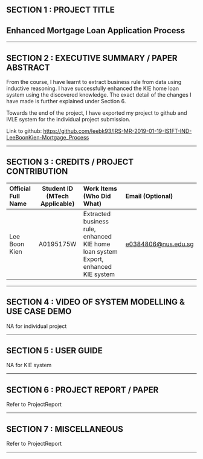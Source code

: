 ## SECTION 1 : PROJECT TITLE
## Enhanced Mortgage Loan Application Process

---
## SECTION 2 : EXECUTIVE SUMMARY / PAPER ABSTRACT
From the course, I have learnt to extract business rule from data using inductive reasoning. I have successfully enhanced the KIE home loan system using the discovered knowledge. The exact detail of the changes I have made is further explained under Section 6.

Towards the end of the project, I have exported my project to github and IVLE system for the individual project submission.

Link to github: https://github.com/leebk93/IRS-MR-2019-01-19-IS1FT-IND-LeeBoonKien-Mortgage_Process


---
## SECTION 3 : CREDITS / PROJECT CONTRIBUTION

| Official Full Name  | Student ID (MTech Applicable)  | Work Items (Who Did What) | Email (Optional) |
| :------------ |:---------------:| :-----| :-----|
| Lee Boon Kien | A0195175W | Extracted business rule, enhanced KIE home loan system Export, enhanced KIE system| e0384806@nus.edu.sg |
---
## SECTION 4 : VIDEO OF SYSTEM MODELLING & USE CASE DEMO

NA for individual project

---
## SECTION 5 : USER GUIDE

NA for KIE system

---
## SECTION 6 : PROJECT REPORT / PAPER

Refer to ProjectReport

---
## SECTION 7 : MISCELLANEOUS

Refer to ProjectReport

---
